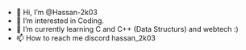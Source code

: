 - 👋 Hi, I’m @Hassan-2k03
- 👀 I’m interested in Coding. 
- 🌱 I’m currently learning C and C++ (Data Structurs) and webtech :)
- 📫 How to reach me discord hassan_2k03

<!---
Hassan-2k03/Hassan-2k03 is a ✨ special ✨ repository because its `README.md` (this file) appears on your GitHub profile.
You can click the Preview link to take a look at your changes.
--->
